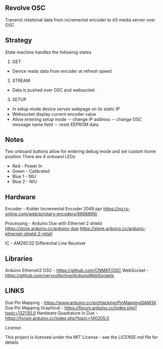 Revolve OSC
-------------

Transmit rotational data from incremental encoder to d3 media server over OSC

Strategy
-------------
State machine handles the following states
1. GET
- Device reads data from encoder at refresh speed
2. STREAM
- Data is pushed over OSC and websocket
3. SETUP
- In setup mode device serves webpage on its static IP
- Websocket display current encoder value
- Allow entering setup mode
-- change IP address
-- change OSC message name field
-- reset EEPROM data

Notes
-------------
Two onboard buttons allow for entering debug mode and set custom home position
There are 4 onboard LEDs
- Red - Power In
- Green - Calibrated
- Blue 1 - NIU
- Blue 2 - NIU


Hardware
-------------
Encoder - Kubler Incremental Encoder 2048 ppr
https://no.rs-online.com/web/p/rotary-encoders/6666899/

Processing - Arduino Due with Ethernet 2 shield
https://store.arduino.cc/arduino-due
https://store.arduino.cc/arduino-ethernet-shield-2-retail

IC - AM26C32 Differential Line Receiver

Libraries
-------------
Arduino Ethernet2
OSC - https://github.com/CNMAT/OSC
WebSocket - https://github.com/verycollective/ArduinoWebSockets

LINKS
-------------
Due Pin Mapping - https://www.arduino.cc/en/Hacking/PinMappingSAM3X
Due Pin Mapping Graphical - https://forum.arduino.cc/index.php?topic=132130.0
Hardware Quadrature in Due - https://forum.arduino.cc/index.php?topic=140205.0

License

This project is licensed under the MIT License - see the LICENSE.md file for details
